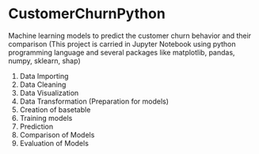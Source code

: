 # CustomerChurnPython
Machine learning models to predict the customer churn behavior and their comparison
(This project is carried in Jupyter Notebook using python programming language and several packages like matplotlib, pandas, numpy, sklearn, shap)

1. Data Importing
2. Data Cleaning
3. Data Visualization
4. Data Transformation (Preparation for models)
5. Creation of basetable
6. Training models
7. Prediction 
8. Comparison of Models
9. Evaluation of Models
